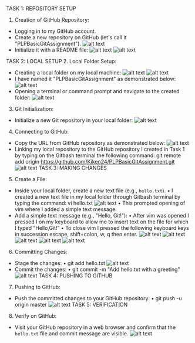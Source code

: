 TASK 1: REPOSITORY SETUP
1. Creation of GitHub Repository:
- Logging in to my GitHub account.
- Create a new repository on GitHub (let's call it "PLPBasicGitAssignment").
![alt text](image.png)
- Initialize it with a README file:
 ![alt text](image-1.png)
 ![alt text](image-2.png)

TASK 2: LOCAL SETUP
2. Local Folder Setup:
- Creating a local folder on my local machine:
 ![alt text](image-3.png)
 ![alt text](image-4.png)
- I have named it "PLPBasicGitAssignment" as demonstrated below:
 ![alt text](image-5.png)
- Opening a terminal or command prompt and navigate to the created folder:
 ![alt text](image-6.png)
3. Git Initialization:
- Initialize a new Git repository in your local folder:
 ![alt text](image-7.png)
4. Connecting to GitHub:
- Copy the URL from GitHub repository as demonstrated below:
 ![alt text](image-8.png)
- Linking my local repository to the GitHub repository I created in Task 1 by typing on the Gitbash terminal the following command: 
git remote add origin https://github.com/Kiken24/PLPBasicGitAssignment.git
![alt text](image-9.png)
TASK 3: MAKING CHANGES
5. Create a File:
- Inside your local folder, create a new text file (e.g., `hello.txt`).
•	I created a new text file in my local folder through Gitbash terminal by typing the command: vi hello.txt
 ![alt text](image-10.png)
•	This prompted opening of vim where I added a simple text message.
- Add a simple text message (e.g., "Hello, Git!"):
•	After vim was opened I pressed I on my keyboard to allow me to insert text on the file for which I typed “Hello,Git!”
•	To close vim I pressed the following keyboard keys in succession escape, shift+colon, w, q then enter.
 ![alt text](image-11.png)
 ![alt text](image-12.png)
 ![alt text](image-13.png)
 ![alt text](image-14.png)
 ![alt text](image-15.png)
 
6. Committing Changes:
 - Stage the changes:
•	git add hello.txt
 ![alt text](image-16.png)
 - Commit the changes:
•	git commit -m "Add hello.txt with a greeting"
 ![alt text](image-17.png)
TASK 4: PUSHING TO GITHUB
7. Pushing to GitHub:
- Push the committed changes to your GitHub repository:
•	git push -u origin master
 ![alt text](image-18.png)
TASK 5: VERIFICATION
8. Verify on GitHub:
- Visit your GitHub repository in a web browser and confirm that the `hello.txt` file and commit message are visible.
 ![alt text](image-19.png)


